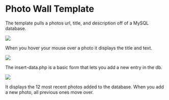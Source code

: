 # Photo Wall Template

The template pulls a photos url, title, and description off of a MySQL database.

<img src="https://i.imgur.com/kCWTOM4.png">

When you hover your mouse over a photo it displays the title and text.

<img src="https://i.imgur.com/iI8DPhL.png">

The insert-data.php is a basic form that lets you add a new entry in the db.

<img src="https://i.imgur.com/5yq2ybB.png">

It displays the 12 most recent photos added to the database. When you add a new photo, all previous ones move over.

